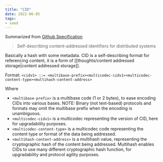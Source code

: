 ```yaml
---
title: "CID"
date: 2022-06-05
tags:
- seed
---
```


Summarized from [Github Specification](https://github.com/multiformats/cid)

> Self-describing content-addressed identifiers for distributed systems

Basically a hash with some metadata. CID is a self-describing format for referencing content, it is a form of [[thoughts/content addressed storage|content addressed storage]]. 

Format: `<cidv1> ::= <multibase-prefix><multicodec-cidv1><multicodec-content-type><multihash-content-address>`

Where
- `<multibase-prefix>` is a multibase code (1 or 2 bytes), to ease encoding CIDs into various bases. NOTE: Binary (not text-based) protocols and formats may omit the multibase prefix when the encoding is unambiguous.
- `<multicodec-cidv1>` is a multicodec representing the version of CID, here for upgradability purposes.
- `<multicodec-content-type>` is a multicodec code representing the content type or format of the data being addressed.
- `<multihash-content-address>` is a multihash value, representing the cryptographic hash of the content being addressed. Multihash enables CIDs to use many different cryptographic hash function, for upgradability and protocol agility purposes.
